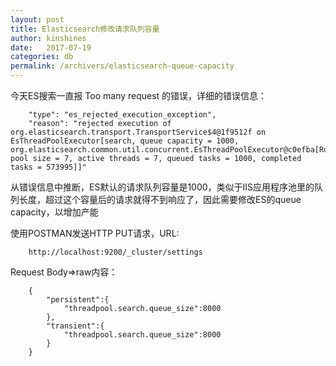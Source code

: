 ```yaml
---
layout: post
title: Elasticsearch修改请求队列容量
author: kinshines
date:   2017-07-19
categories: db
permalink: /archivers/elasticsearch-queue-capacity
---
```


<p class="lead">今天ES搜索一直报 Too many request 的错误，详细的错误信息：</p>

        "type": "es_rejected_execution_exception",
        "reason": "rejected execution of org.elasticsearch.transport.TransportService$4@1f9512f on EsThreadPoolExecutor[search, queue capacity = 1000, org.elasticsearch.common.util.concurrent.EsThreadPoolExecutor@c0efba[Running, pool size = 7, active threads = 7, queued tasks = 1000, completed tasks = 573995]]"

从错误信息中推断，ES默认的请求队列容量是1000，类似于IIS应用程序池里的队列长度，超过这个容量后的请求就得不到响应了，因此需要修改ES的queue capacity，以增加产能

使用POSTMAN发送HTTP PUT请求，URL:  

        http://localhost:9200/_cluster/settings

Request Body=>raw内容：

        {
            "persistent":{
                "threadpool.search.queue_size":8000
            },
            "transient":{
                "threadpool.search.queue_size":8000
            }
        }
